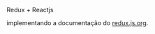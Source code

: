 Redux + Reactjs

implementando a documentação do [redux.js.org](https://redux.js.org/introduction/getting-started).